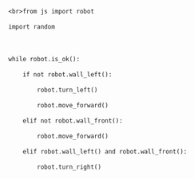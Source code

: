 `<br>from js import robot`<br>
<br>`import random`<br>
<br><br>
<br>`while robot.is_ok():`<br>
<br>`    if not robot.wall_left():`<br>
<br>`        robot.turn_left()`<br>
<br>`        robot.move_forward()`<br>
<br>`    elif not robot.wall_front():`<br>
<br>`        robot.move_forward()`<br>
<br>`    elif robot.wall_left() and robot.wall_front():`<br>
<br>`        robot.turn_right()`<br>
